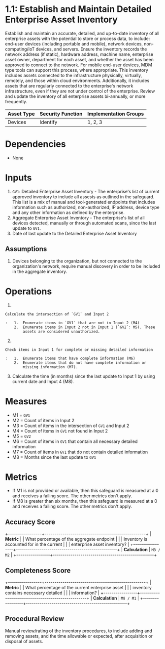 1.1: Establish and Maintain Detailed Enterprise Asset Inventory
=====================================

Establish and maintain an accurate, detailed, and up-to-date inventory
of all enterprise assets with the potential to store or process data, to
include: end-user devices (including portable and mobile), network
devices, non-computing/IoT devices, and servers. Ensure the inventory
records the network address (if static), hardware address, machine name,
enterprise asset owner, department for each asset, and whether the asset
has been approved to connect to the network. For mobile end-user
devices, MDM type tools can support this process, where appropriate.
This inventory includes assets connected to the infrastructure
physically, virtually, remotely, and those within cloud environments.
Additionally, it includes assets that are regularly connected to the
enterprise's network infrastructure, even if they are not under control
of the enterprise. Review and update the inventory of all enterprise
assets bi-annually, or more frequently.

Asset Type | Security Function | Implementation Groups
------------ | ------------- | ------------
Devices | Identify | 1, 2, 3


# Dependencies

-   None

# Inputs

1.  `GV1`: Detailed Enterprise Asset Inventory - The enterprise\'s list
    of current approved inventory to include all assests as outlined in
    the safeguard. This list is a mix of manual and tool-generated
    endpoints that includes information such as authorized,
    non-authorized, IP address, device type and any other information as
    defined by the enterprise.
2.  Aggregate Enterprise Asset Inventory - The enterprise\'s list of all
    devices detected, manually or through automated scans, since the
    last update to `GV1`.
3.  Date of last update to the Detailed Enterprise Asset Inventory

## Assumptions

1.  Devices belonging to the organization, but not connected to the
    organization's network, require manual discovery in order to be
    included in the aggregate inventory.

# Operations

1.  

    Calculate the intersection of `GV1` and Input 2

    :   1.  Enumerate items in `GV1` that are not in Input 2 (M4)
        2.  Enumerate items in Input 2 not in Input 1 (`GV2`: M5). These
            assets are considered unauthorized.

2.  

    Check items in Input 1 for complete or missing detailed information

    :   1.  Enumerate items that have complete information (M6)
        2.  Enumerate items that do not have complete information or
            missing information (M7).

3.  Calculate the time (in months) since the last update to Input 1 by
    using current date and Input 4 (M8).

# Measures

-   M1 = `GV1`
-   M2 = Count of items in Input 2
-   M3 = Count of items in the intersection of `GV1` and Input 2
-   M4 = Count of items in `GV1` not found in Input 2
-   M5 = `GV2`
-   M6 = Count of items in `GV1` that contain all necessary detailed
    information
-   M7 = Count of items in `GV1` that do not contain detailed
    information
-   M8 = Months since the last update to `GV1`

# Metrics

-   If M1 is not provided or available, then this safeguard is measured
    at a 0 and receives a failing score. The other metrics don\'t apply.
-   If M8 is greater than six months, then this safeguard is measured at
    a 0 and receives a failing score. The other metrics don\'t apply.

## Accuracy Score

+-----------------+---------------------------------------------------+
| **Metric**      | | What percentage of the aggregate endpoint       |
|                 |   inventory is accounted for in the current       |
|                 |   enterprise asset inventory?                     |
+-----------------+---------------------------------------------------+
| **Calculation** | `M3 / M2`                                         |
+-----------------+---------------------------------------------------+

## Completeness Score

+-----------------+---------------------------------------------------+
| **Metric**      | | What percentage of the current enterprise asset |
|                 |   inventory contains necessary detailed           |
|                 |   information?                                    |
+-----------------+---------------------------------------------------+
| **Calculation** | `M8 / M1`                                         |
+-----------------+---------------------------------------------------+

## Procedural Review

Manual review/rating of the inventory procedures, to include adding and
removing assets, and the time allowable or expected, after acquisition
or disposal of assets.
